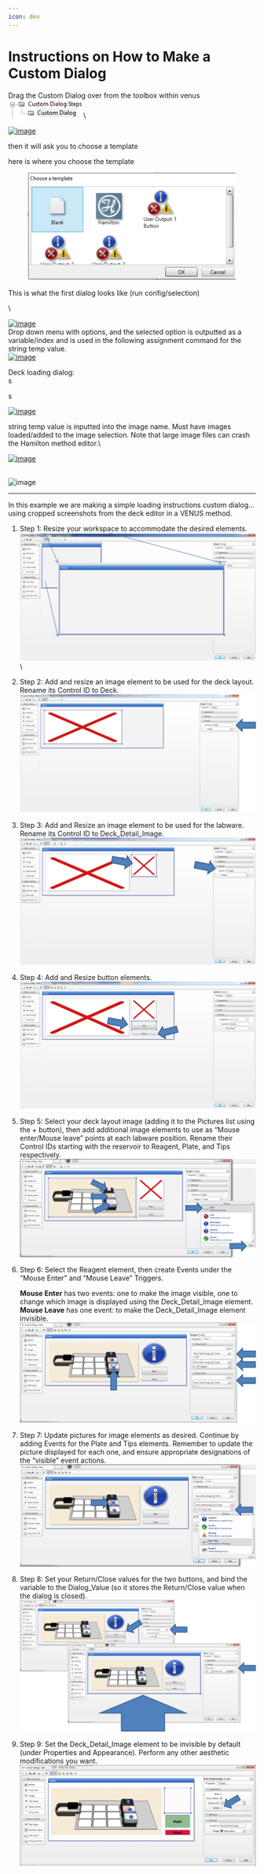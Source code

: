 ```yaml
---
icon: dev
---
```


# Instructions on How to Make a Custom Dialog

Drag the Custom Dialog over from the toolbox within venus\
![](<../../../../.gitbook/assets/image (3) (1) (1).png>)\


[![image](https://labautomation.io/uploads/default/optimized/2X/9/9f58b64f4c3b99fed50b1e67b364acc59d367bda\_2\_690x412.png)](https://labautomation.io/uploads/default/original/2X/9/9f58b64f4c3b99fed50b1e67b364acc59d367bda.png)



then it will ask you to choose a template



here is where you choose the template

<figure><img src="../../../../.gitbook/assets/image (2) (1) (1) (1).png" alt=""><figcaption></figcaption></figure>

This is what the first dialog looks like (run config/selection)

\


[![image](https://labautomation.io/uploads/default/optimized/2X/6/665115f61fc057f12732552e66731fd035b090b1\_2\_690x422.png)](https://labautomation.io/uploads/default/original/2X/6/665115f61fc057f12732552e66731fd035b090b1.png)\
Drop down menu with options, and the selected option is outputted as a variable/index and is used in the following assignment command for the string temp value.\
[![image](https://labautomation.io/uploads/default/original/2X/0/0776226fa00b0bc7c37ddf34b5284196f4fb3df1.png)](https://labautomation.io/uploads/default/original/2X/0/0776226fa00b0bc7c37ddf34b5284196f4fb3df1.png)

Deck loading dialog:\
s



s

[![image](https://labautomation.io/uploads/default/optimized/2X/9/9a84476e0a256ed08303790c1f57c6d84f999e7c\_2\_690x401.png)](https://labautomation.io/uploads/default/original/2X/9/9a84476e0a256ed08303790c1f57c6d84f999e7c.png)

string temp value is inputted into the image name. Must have images loaded/added to the image selection. Note that large image files can crash the Hamilton method editor.\


[![image](https://labautomation.io/uploads/default/original/2X/c/c2c525460a30ae87e9250dde8f218e552da9d746.png)](https://labautomation.io/uploads/default/original/2X/c/c2c525460a30ae87e9250dde8f218e552da9d746.png)

\
![image](https://labautomation.io/uploads/default/original/2X/5/5dae553a758bd82842771bcf543d5e5920ce90b6.png)



***





In this example we are making a simple loading instructions custom dialog… using cropped screenshots from the deck editor in a VENUS method.

1. Step 1: Resize your workspace to accommodate the desired elements.\
   ![](<../../../../.gitbook/assets/image (53).png>)\

2. Step 2: Add and resize an image element to be used for the deck layout. Rename its Control ID to Deck.\
   ![](<../../../../.gitbook/assets/image (54).png>)
3. Step 3: Add and Resize an image element to be used for the labware. Rename its Control ID to Deck\_Detail\_Image.\
   ![](<../../../../.gitbook/assets/image (55).png>)
4. Step 4: Add and Resize button elements.\
   ![](<../../../../.gitbook/assets/image (56).png>)
5. Step 5: Select your deck layout image (adding it to the Pictures list using the + button), then add additional image elements to use as “Mouse enter/Mouse leave” points at each labware position. Rename their Control IDs starting with the reservoir to Reagent, Plate, and Tips respectively.\
   ![](<../../../../.gitbook/assets/image (57).png>)
6.  Step 6: Select the Reagent element, then create Events under the “Mouse Enter” and “Mouse Leave” Triggers.

    **Mouse Enter** has two events: one to make the image visible, one to change which image is displayed using the Deck\_Detail\_Image element. \
    **Mouse Leave** has one event: to make the Deck\_Detail\_Image element invisible.\
    ![](<../../../../.gitbook/assets/image (58).png>)
7. Step 7: Update pictures for image elements as desired. Continue by adding Events for the Plate and Tips elements. Remember to update the picture displayed for each one, and ensure appropriate designations of the “visible” event actions.\
   ![](<../../../../.gitbook/assets/image (59).png>)
8. Step 8: Set your Return/Close values for the two buttons, and bind the variable to the Dialog\_Value (so it stores the Return/Close value when the dialog is closed).\
   ![](<../../../../.gitbook/assets/image (60).png>)
9. Step 9: Set the Deck\_Detail\_Image element to be invisible by default (under Properties and Appearance). Perform any other aesthetic modifications you want.\
   ![](<../../../../.gitbook/assets/image (61).png>)
